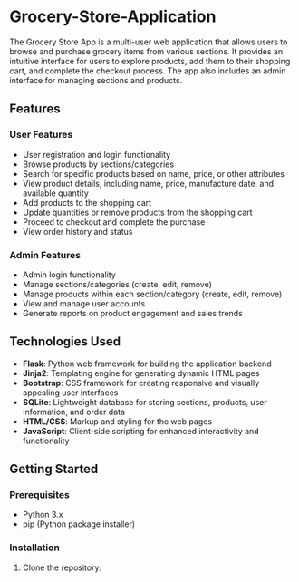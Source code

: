 # Grocery-Store-Application

The Grocery Store App is a multi-user web application that allows users to browse and purchase grocery items from various sections. It provides an intuitive interface for users to explore products, add them to their shopping cart, and complete the checkout process. The app also includes an admin interface for managing sections and products.

## Features

### User Features
- User registration and login functionality
- Browse products by sections/categories
- Search for specific products based on name, price, or other attributes
- View product details, including name, price, manufacture date, and available quantity
- Add products to the shopping cart
- Update quantities or remove products from the shopping cart
- Proceed to checkout and complete the purchase
- View order history and status

### Admin Features
- Admin login functionality
- Manage sections/categories (create, edit, remove)
- Manage products within each section/category (create, edit, remove)
- View and manage user accounts
- Generate reports on product engagement and sales trends

## Technologies Used

- **Flask**: Python web framework for building the application backend
- **Jinja2**: Templating engine for generating dynamic HTML pages
- **Bootstrap**: CSS framework for creating responsive and visually appealing user interfaces
- **SQLite**: Lightweight database for storing sections, products, user information, and order data
- **HTML/CSS**: Markup and styling for the web pages
- **JavaScript**: Client-side scripting for enhanced interactivity and functionality

## Getting Started

### Prerequisites
- Python 3.x
- pip (Python package installer)

### Installation

1. Clone the repository:
